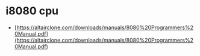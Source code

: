 # i8080 cpu

* [https://altairclone.com/downloads/manuals/8080%20Programmers%20Manual.pdf](https://altairclone.com/downloads/manuals/8080%20Programmers%20Manual.pdf)
